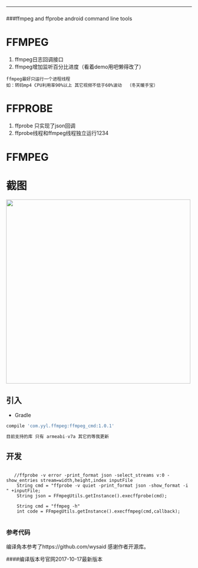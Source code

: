 ----
###
###ffmpeg and ffprobe android command line tools

# FFMPEG
1. ffmpeg日志回调接口
2. ffmpeg增加监听百分比进度（看着demo用吧懒得改了）
```
ffmpeg最好只运行一个进程线程  
如：转码mp4 CPU利用率90%以上 其它视频不低于60%波动  （冬天暖手宝）
```
# FFPROBE
1. ffprobe 只实现了json回调 
2. ffprobe线程和ffmpeg线程独立运行1234
# FFMPEG 


# 截图

<image src="./img/222.gif" width="500px"/>

## 引入
* Gradle
```groovy
compile 'com.yyl.ffmpeg:ffmpeg_cmd:1.0.1'

目前支持的库 只有 armeabi-v7a 其它的等我更新
```
## 开发
```
    
   //ffprobe -v error -print_format json -select_streams v:0 -show_entries stream=width,height,index inputFile
    String cmd = "ffprobe -v quiet -print_format json -show_format -i " +inputFile;
    String json = FFmpegUtils.getInstance().execffprobe(cmd);
  
    String cmd = "ffmpeg -h"
    int code = FFmpegUtils.getInstance().execffmpeg(cmd,callback);
    
```
### 参考代码
编译角本参考了https://github.com/wysaid
感谢作者开源库。

####编译版本号官网2017-10-17最新版本
